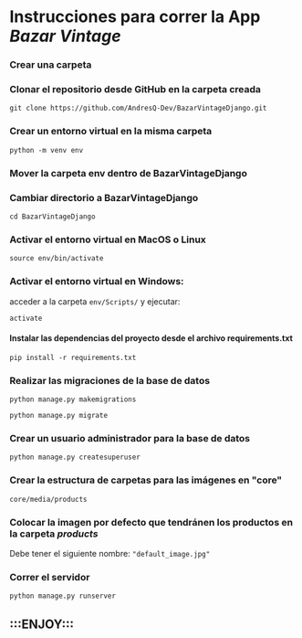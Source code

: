 # Instrucciones para correr la App *Bazar Vintage*

### Crear una carpeta

### Clonar el repositorio desde GitHub en la carpeta creada
```git clone https://github.com/AndresQ-Dev/BazarVintageDjango.git```

### Crear un entorno virtual en la misma carpeta
```python -m venv env```

### Mover la carpeta env dentro de BazarVintageDjango

### Cambiar directorio a BazarVintageDjango
```cd BazarVintageDjango```

### Activar el entorno virtual en MacOS o Linux
```source env/bin/activate```

### Activar el entorno virtual en Windows: 
acceder a la carpeta ```env/Scripts/``` y ejecutar:

```activate```

#### Instalar las dependencias del proyecto desde el archivo requirements.txt
```pip install -r requirements.txt```

### Realizar las migraciones de la base de datos
```python manage.py makemigrations```

```python manage.py migrate```

### Crear un usuario administrador para la base de datos
```python manage.py createsuperuser```

### Crear la estructura de carpetas para las imágenes en "core"
```core/media/products```

### Colocar la imagen por defecto que tendránen los productos en la carpeta _*products*_

Debe tener el siguiente nombre: 
```"default_image.jpg"```

### Correr el servidor
```python manage.py runserver```

## :::ENJOY:::
